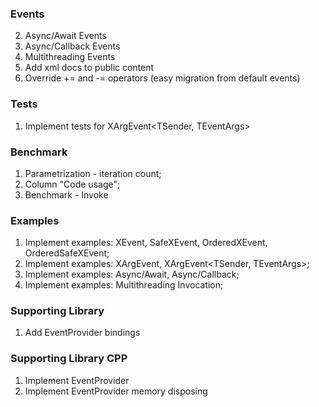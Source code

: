 ### Events
2. Async/Await Events
3. Async/Callback Events
4. Multithreading Events
5. Add xml docs to public content
6. Override += and -= operators (easy migration from default events)

### Tests
1. Implement tests for XArgEvent<TSender, TEventArgs>

### Benchmark
1. Parametrization - iteration count;
2. Column "Code usage";
3. Benchmark - Invoke

### Examples
1. Implement examples: XEvent, SafeXEvent, OrderedXEvent, OrderedSafeXEvent;
2. Implement examples: XArgEvent<TEventArgs>, XArgEvent<TSender, TEventArgs>;
3. Implement examples: Async/Await, Async/Callback;
4. Implement examples: Multithreading Invocation;

### Supporting Library
1. Add EventProvider bindings


### Supporting Library CPP
1. Implement EventProvider
2. Implement EventProvider memory disposing